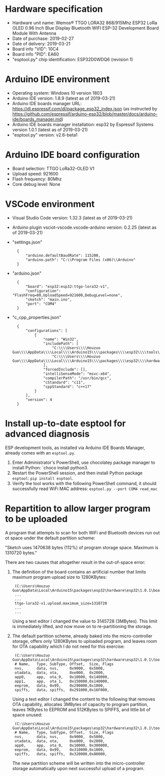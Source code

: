 # Hardware specification
- Hardware unit name: Wemos® TTGO LORA32 868/915Mhz ESP32 LoRa OLED 0.96 Inch Blue Display Bluetooth WIFI ESP-32 Development Board Module With Antenna
- Date of purchase: 2019-02-27
- Date of delivery: 2019-03-21
- Board info "VID": 10C4
- Board info "PID": EA60
- "esptool.py" chip identification: ESP32D0WDQ6 (revision 1)

# Arduino IDE environment
- Operating system: Windows 10 version 1803
- Arduino IDE version: 1.8.9 (latest as of 2019-03-21)
- Arduino IDE boards manager URL: https://dl.espressif.com/dl/package_esp32_index.json (as instructed by https://github.com/espressif/arduino-esp32/blob/master/docs/arduino-ide/boards_manager.md)
- Arduino IDE boards manager installation: esp32 by Espressif Systems version 1.0.1 (latest as of 2019-03-21)
- "esptool.py" version: v2.6-beta1

# Arduino IDE board configuration
- Board selection: TTGO LoRa32-OLED V1
- Upload speed: 921600
- Flash frequency: 80Mhz
- Core debug level: None

# VSCode environment
- Visual Studio Code version: 1.32.3 (latest as of 2019-03-21)
- Arduino plugin vsciot-vscode.vscode-arduino version: 0.2.25 (latest as of 2019-03-21)
- "settings.json"

        {
            "arduino.defaultBaudRate": 115200,
            "arduino.path": "C:\\Program Files (x86)\\Arduino"
        }

- "arduino.json"

        {
            "board": "esp32:esp32:ttgo-lora32-v1",
            "configuration": "FlashFreq=80,UploadSpeed=921600,DebugLevel=none",
            "sketch": "main.ino",
            "port": "COM4"
        }

- "c_cpp_properties.json"

        {
            "configurations": [
                {
                    "name": "Win32",
                    "includePath": [
                        "C:\\\\Users\\\\Houzuo Guo\\\\AppData\\\\Local\\\\Arduino15\\\\packages\\\\esp32\\\\tools\\\\**",
                        "C:\\\\Users\\\\Houzuo Guo\\\\AppData\\\\Local\\\\Arduino15\\\\packages\\\\esp32\\\\hardware\\\\esp32\\\\1.0.1\\\\**"
                    ],
                    "forcedInclude": [],
                    "intelliSenseMode": "msvc-x64",
                    "compilerPath": "/usr/bin/gcc",
                    "cStandard": "c11",
                    "cppStandard": "c++17"
                }
            ],
            "version": 4
        }

# Install up-to-date esptool for advanced diagnosis
ESP development tools, as installed via Arduino IDE Boards Manager, already comes with an `esptool.py`. 

1. Enter Administrator's PowerShell, use chocolatey package manager to install Python: `choco install python3.
2. Restart the PowerShell session, and then install Python package `esptool`: `pip install esptool`.
3. Verify the tool works with the following PowerShell command, it should successfully read WiFi MAC address: `esptool.py --port COM4 read_mac`

# Repartition to allow larger program to be uploaded
A program that attempts to scan for both WiFi and Bluetooth devices run out ot space under the default partition scheme:

"Sketch uses 1470638 bytes (112%) of program storage space. Maximum is 1310720 bytes."

There are two causes that altogether result in the out-of-space error:

1. The definition of the board contains an artificial number that limits maximum program upload size to 1280KBytes:

        (C:\Users\Houzuo Guo\AppData\Local\Arduino15\packages\esp32\hardware\esp32\1.0.1\boards.txt)
        ...
        ...
        ttgo-lora32-v1.upload.maximum_size=1310720
        ...
        ...

   Using a text editor I changed the value to 3145728 (3MBytes). This limit is immediately lifted, and now move on to re-partitioning the storage.

2. The default partition scheme, already baked into the micro-controller storage, offers only 1280KBytes to uploaded program, and leaves room for OTA capability which I do not need for this exercise:

        (C:\Users\Houzuo Guo\AppData\Local\Arduino15\packages\esp32\hardware\esp32\1.0.1\tools\partitions\default.csv)
        # Name,   Type, SubType, Offset,  Size, Flags
        nvs,      data, nvs,     0x9000,  0x5000,
        otadata,  data, ota,     0xe000,  0x2000,
        app0,     app,  ota_0,   0x10000, 0x140000,
        app1,     app,  ota_1,   0x150000,0x140000,
        eeprom,   data, 0x99,    0x290000,0x1000,
        spiffs,   data, spiffs,  0x291000,0x16F000,

   Using a text editor I changed the content to the following that removes OTA capability, allocates 3MBytes of capacity to program partition, leaves 1KBytes to EEPROM and 512KBytes to SPIFFS, and little bit of space unused:

        (C:\Users\Houzuo Guo\AppData\Local\Arduino15\packages\esp32\hardware\esp32\1.0.1\tools\partitions\default.csv)
        # Name,   Type, SubType, Offset,  Size, Flags
        nvs,      data, nvs,     0x9000,  0x5000,
        otadata,  data, ota,     0xe000,  0x2000,
        app0,     app,  ota_0,   0x10000, 0x300000,
        eeprom,   data, 0x99,    0x310000,0x1000,
        spiffs,   data, spiffs,  0x320000,0x80000,

   The new partition scheme will be written into the micro-controller storage automatically upon next successful upload of a program.
